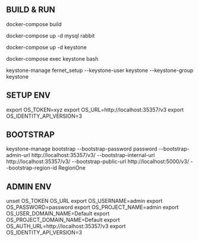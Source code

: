 ## BUILD & RUN 
docker-compose build

docker-compose up -d mysql rabbit

docker-compose up -d keystone

docker-compose exec keystone bash

keystone-manage fernet_setup --keystone-user keystone --keystone-group keystone

## SETUP ENV

export OS_TOKEN=xyz
export OS_URL=http://localhost:35357/v3
export OS_IDENTITY_API_VERSION=3

## BOOTSTRAP

keystone-manage bootstrap --bootstrap-password password --bootstrap-admin-url http://localhost:35357/v3/ --bootstrap-internal-url http://localhost:35357/v3/   --bootstrap-public-url http://localhost:5000/v3/ --bootstrap-region-id RegionOne

## ADMIN ENV

unset OS_TOKEN OS_URL
export OS_USERNAME=admin
export OS_PASSWORD=password
export OS_PROJECT_NAME=admin
export OS_USER_DOMAIN_NAME=Default
export OS_PROJECT_DOMAIN_NAME=Default
export OS_AUTH_URL=http://localhost:35357/v3
export OS_IDENTITY_API_VERSION=3
